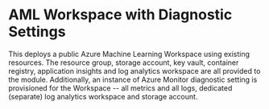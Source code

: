 # AML Workspace with Diagnostic Settings

This deploys a public Azure Machine Learning Workspace using existing resources. The resource group, storage account, key vault, container registry, application insights and log analytics workspace are all provided to the module. Additionally, an instance of Azure Monitor diagnostic setting is provisioned for the Workspace -- all metrics and all logs, dedicated (separate) log analytics workspace and storage account.
